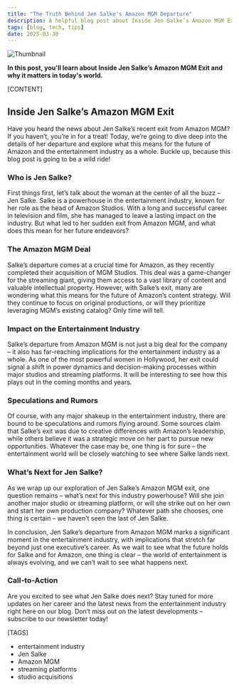 ```yaml
---
title: "The Truth Behind Jen Salke's Amazon MGM Departure"
description: A helpful blog post about Inside Jen Salke’s Amazon MGM Exit
tags: [blog, tech, tips]
date: 2025-03-30
---
```


![Thumbnail](https://oaidalleapiprodscus.blob.core.windows.net/private/org-B8Uwqa0SS60raCobmQHn96R5/user-V1V0E1n8qLYsxie27FTkjZHa/img-xFpdQbluOHFwlRDMwZXEV4ab.png?st=2025-03-30T01%3A57%3A51Z&se=2025-03-30T03%3A57%3A51Z&sp=r&sv=2024-08-04&sr=b&rscd=inline&rsct=image/png&skoid=d505667d-d6c1-4a0a-bac7-5c84a87759f8&sktid=a48cca56-e6da-484e-a814-9c849652bcb3&skt=2025-03-29T19%3A13%3A33Z&ske=2025-03-30T19%3A13%3A33Z&sks=b&skv=2024-08-04&sig=mBYLPUNabRqcBgfvs70JTJjaG/CQBIj3M7upfrHzFLQ%3D)

**In this post, you'll learn about Inside Jen Salke’s Amazon MGM Exit and why it matters in today's world.**

[CONTENT]

## Inside Jen Salke’s Amazon MGM Exit

Have you heard the news about Jen Salke’s recent exit from Amazon MGM? If you haven’t, you’re in for a treat! Today, we’re going to dive deep into the details of her departure and explore what this means for the future of Amazon and the entertainment industry as a whole. Buckle up, because this blog post is going to be a wild ride!

### Who is Jen Salke?

First things first, let’s talk about the woman at the center of all the buzz – Jen Salke. Salke is a powerhouse in the entertainment industry, known for her role as the head of Amazon Studios. With a long and successful career in television and film, she has managed to leave a lasting impact on the industry. But what led to her sudden exit from Amazon MGM, and what does this mean for her future endeavors?

### The Amazon MGM Deal

Salke’s departure comes at a crucial time for Amazon, as they recently completed their acquisition of MGM Studios. This deal was a game-changer for the streaming giant, giving them access to a vast library of content and valuable intellectual property. However, with Salke’s exit, many are wondering what this means for the future of Amazon’s content strategy. Will they continue to focus on original productions, or will they prioritize leveraging MGM’s existing catalog? Only time will tell.

### Impact on the Entertainment Industry

Salke’s departure from Amazon MGM is not just a big deal for the company – it also has far-reaching implications for the entertainment industry as a whole. As one of the most powerful women in Hollywood, her exit could signal a shift in power dynamics and decision-making processes within major studios and streaming platforms. It will be interesting to see how this plays out in the coming months and years.

### Speculations and Rumors

Of course, with any major shakeup in the entertainment industry, there are bound to be speculations and rumors flying around. Some sources claim that Salke’s exit was due to creative differences with Amazon’s leadership, while others believe it was a strategic move on her part to pursue new opportunities. Whatever the case may be, one thing is for sure – the entertainment world will be closely watching to see where Salke lands next.

### What’s Next for Jen Salke?

As we wrap up our exploration of Jen Salke’s Amazon MGM exit, one question remains – what’s next for this industry powerhouse? Will she join another major studio or streaming platform, or will she strike out on her own and start her own production company? Whatever path she chooses, one thing is certain – we haven’t seen the last of Jen Salke.

In conclusion, Jen Salke’s departure from Amazon MGM marks a significant moment in the entertainment industry, with implications that stretch far beyond just one executive’s career. As we wait to see what the future holds for Salke and for Amazon, one thing is clear – the world of entertainment is always evolving, and we can’t wait to see what happens next.

### Call-to-Action

Are you excited to see what Jen Salke does next? Stay tuned for more updates on her career and the latest news from the entertainment industry right here on our blog. Don’t miss out on the latest developments – subscribe to our newsletter today!

[TAGS]
- entertainment industry
- Jen Salke
- Amazon MGM
- streaming platforms
- studio acquisitions
